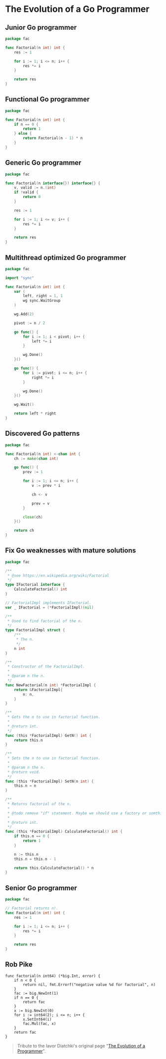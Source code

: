 # The Evolution of a Go Programmer

## Junior Go programmer

```go
package fac

func Factorial(n int) int {
	res := 1

	for i := 1; i <= n; i++ {
		res *= i
	}

	return res
}
```

## Functional Go programmer

```go
package fac

func Factorial(n int) int {
	if n == 0 {
		return 1
	} else {
		return Factorial(n - 1) * n
	}
}
```

## Generic Go programmer

```go
package fac

func Factorial(n interface{}) interface{} {
	v, valid := n.(int)
	if !valid {
		return 0
	}

	res := 1

	for i := 1; i <= v; i++ {
		res *= i
	}

	return res
}
```

## Multithread optimized Go programmer

```go
package fac

import "sync"

func Factorial(n int) int {
	var (
		left, right = 1, 1
		wg sync.WaitGroup
	)

	wg.Add(2)

	pivot := n / 2

	go func() {
		for i := 1; i < pivot; i++ {
			left *= i
		}

		wg.Done()
	}()

	go func() {
		for i := pivot; i <= n; i++ {
			right *= i
		}

		wg.Done()
	}()

	wg.Wait()

	return left * right
}
```

## Discovered Go patterns

```go
package fac

func Factorial(n int) <-chan int {
	ch := make(chan int)

	go func() {
		prev := 1

		for i := 1; i <= n; i++ {
			v := prev * i

			ch <- v

			prev = v
		}

		close(ch)
	}()

	return ch
}
```

## Fix Go weaknesses with mature solutions

```go
package fac

/**
 * @see https://en.wikipedia.org/wiki/Factorial
 */
type IFactorial interface {
	CalculateFactorial() int
}

// FactorialImpl implements IFactorial.
var _ IFactorial = (*FactorialImpl)(nil)

/**
 * Used to find factorial of the n.
 */
type FactorialImpl struct {
	/**
	 * The n.
	 */
	n int
}

/**
 * Constructor of the FactorialImpl.
 *
 * @param n the n.
 */
func NewFactorial(n int) *FactorialImpl {
	return &FactorialImpl{
		n: n,
	}
}

/**
 * Gets the n to use in factorial function.
 *
 * @return int.
 */
func (this *FactorialImpl) GetN() int {
	return this.n
}

/**
 * Sets the n to use in factorial function.
 *
 * @param n the n.
 * @return void.
 */
func (this *FactorialImpl) SetN(n int) {
	this.n = n
}

/**
 * Returns factorial of the n.
 *
 * @todo remove "if" statement. Maybe we should use a factory or somthing?
 *
 * @return int.
 */
func (this *FactorialImpl) CalculateFactorial() int {
	if this.n == 0 {
		return 1
	}

	n := this.n
	this.n = this.n - 1

	return this.CalculateFactorial() * n
}
```

## Senior Go programmer

```go
package fac

// Factorial returns n!.
func Factorial(n int) int {
	res := 1

	for i := 1; i <= n; i++ {
		res *= i
	}

	return res
}
```

## Rob Pike

```text
func factorial(n int64) (*big.Int, error) {
	if n < 0 {
		return nil, fmt.Errorf("negative value %d for factorial", n)
	}
	fac := big.NewInt(1)
	if n == 0 {
		return fac
	}
	x := big.NewInt(0)
	for i := int64(2); i <= n; i++ {
		x.SetInt64(i)
		fac.Mul(fac, x)
	}
	return fac
}
```

> Tribute to the Iavor Diatchki's original page "[The Evolution of a Programmer](https://www.ariel.com.au/jokes/The_Evolution_of_a_Programmer.html)".
